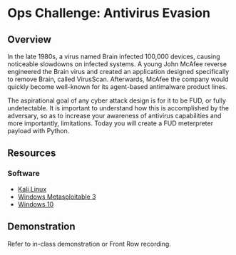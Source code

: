# Ops Challenge: Antivirus Evasion

## Overview

In the late 1980s, a virus named Brain infected 100,000 devices, causing noticeable slowdowns on infected systems. A young John McAfee reverse engineered the Brain virus and created an application designed specifically to remove Brain, called VirusScan. Afterwards, McAfee the company would quickly become well-known for its agent-based antimalware product lines.

The aspirational goal of any cyber attack design is for it to be FUD, or fully undetectable. It is important to understand how this is accomplished by the adversary, so as to increase your awareness of antivirus capabilities and more importantly, limitations. Today you will create a FUD meterpreter payload with Python.

## Resources

### Software

- [Kali Linux](https://www.offensive-security.com/kali-linux-vm-vmware-virtualbox-image-download/)
- [Windows Metasploitable 3](https://www.icloud.com/iclouddrive/062XinnfDVzVPvtxNsh9g2fhw#class-30-metasploitable3)
- [Windows 10](https://developer.microsoft.com/en-us/windows/downloads/virtual-machines/)

## Demonstration

Refer to in-class demonstration or Front Row recording.
